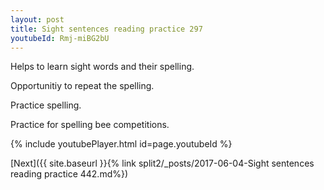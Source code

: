 ```yaml
---
layout: post
title: Sight sentences reading practice 297
youtubeId: Rmj-miBG2bU
---
```

 
 
Helps to learn sight words and their spelling.

Opportunitiy to repeat the spelling. 

Practice spelling. 
 
Practice for spelling bee competitions. 
 
{% include youtubePlayer.html id=page.youtubeId %}
 
 

[Next]({{ site.baseurl }}{% link  split2/_posts/2017-06-04-Sight sentences reading practice 442.md%})
 
